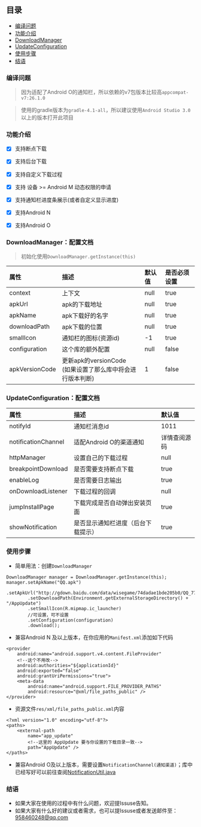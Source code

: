 ## 目录

* [编译问题](#依赖库版本问题)
* [功能介绍](#功能介绍)
* [DownloadManager](#downloadmanager配置文档)
* [UpdateConfiguration](#updateconfiguration配置文档)
* [使用步骤](#使用步骤)
* [结语](#结语)

### 编译问题

> 因为适配了Android O的通知栏，所以依赖的v7包版本比较高`appcompat-v7:26.1.0`

> 使用的gradle版本为`gradle-4.1-all`，所以建议使用`Android Studio 3.0`以上的版本打开此项目


### 功能介绍
* [x] 支持断点下载
* [x] 支持后台下载
* [x] 支持自定义下载过程
* [x] 支持 设备 >= Android M 动态权限的申请
* [x] 支持通知栏进度条展示(或者自定义显示进度)
* [x] 支持Android N
* [x] 支持Android O


### DownloadManager：配置文档
> 初始化使用`DownloadManager.getInstance(this)`

属性      | 描述		| 默认值  | 是否必须设置
:-------- | :-------- | :--------  | :--------
context | 上下文  | null | true
apkUrl | apk的下载地址 | null | true
apkName | apk下载好的名字 | null | true
downloadPath | apk下载的位置 | null | true
smallIcon | 通知栏的图标(资源id)  | -1 |  true
configuration | 这个库的额外配置 | null |  false
apkVersionCode | 更新apk的versionCode <br>(如果设置了那么库中将会进行版本判断)  | 1 | false

### UpdateConfiguration：配置文档
属性      | 描述		| 默认值
:-------- | :-------- | :--------
notifyId | 通知栏消息id  | 1011
notificationChannel | 适配Android O的渠道通知 | 详情查阅源码
httpManager | 设置自己的下载过程  | null
breakpointDownload | 是否需要支持断点下载  | true
enableLog | 是否需要日志输出  | true
onDownloadListener | 下载过程的回调  | null
jumpInstallPage | 下载完成是否自动弹出安装页面  | true
showNotification | 是否显示通知栏进度（后台下载提示）  | true

### 使用步骤
* 简单用法：创建`DownloadManager`

```
DownloadManager manager = DownloadManager.getInstance(this);
manager.setApkName("QQ.apk")
        .setApkUrl("http://gdown.baidu.com/data/wisegame/74dadae1bde205b0/QQ_776.apk")
        .setDownloadPath(Environment.getExternalStorageDirectory() + "/AppUpdate")
        .setSmallIcon(R.mipmap.ic_launcher)
        //可设置，可不设置
        .setConfiguration(configuration)
        .download();
```
* 兼容Android N 及以上版本，在你应用的`Manifest.xml`添加如下代码

```
<provider
    android:name="android.support.v4.content.FileProvider"
    <!--这个不用改-->
    android:authorities="${applicationId}"
    android:exported="false"
    android:grantUriPermissions="true">
    <meta-data
        android:name="android.support.FILE_PROVIDER_PATHS"
        android:resource="@xml/file_paths_public" />
</provider>
```
* 资源文件`res/xml/file_paths_public.xml`内容

```
<?xml version="1.0" encoding="utf-8"?>
<paths>
    <external-path
        name="app_update"
        <!--这里的 AppUpdate 要与你设置的下载目录一致-->
        path="AppUpdate" />
</paths>
```
* 兼容Android O及以上版本，需要设置`NotificationChannel(通知渠道)`；库中已经写好可以前往查阅[NotificationUtil.java](https://github.com/azhon/AppUpdate/blob/master/appupdate/src/main/java/com/azhon/appupdate/utils/NotificationUtil.java)

### 结语
* 如果大家在使用的过程中有什么问题，欢迎提Issuse告知。
* 如果大家有什么好的建议或者需求，也可以提Issuse或者发送邮件至：958460248@qq.com
